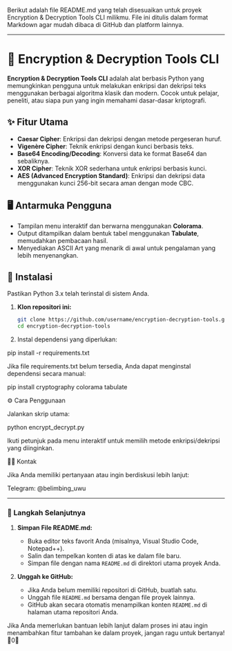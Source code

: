 Berikut adalah file README.md yang telah disesuaikan untuk proyek Encryption & Decryption Tools CLI milikmu. File ini ditulis dalam format Markdown agar mudah dibaca di GitHub dan platform lainnya.


---

# 🔐 Encryption & Decryption Tools CLI

**Encryption & Decryption Tools CLI** adalah alat berbasis Python yang memungkinkan pengguna untuk melakukan enkripsi dan dekripsi teks menggunakan berbagai algoritma klasik dan modern. Cocok untuk pelajar, peneliti, atau siapa pun yang ingin memahami dasar-dasar kriptografi.

## ✨ Fitur Utama

- **Caesar Cipher**: Enkripsi dan dekripsi dengan metode pergeseran huruf.
- **Vigenère Cipher**: Teknik enkripsi dengan kunci berbasis teks.
- **Base64 Encoding/Decoding**: Konversi data ke format Base64 dan sebaliknya.
- **XOR Cipher**: Teknik XOR sederhana untuk enkripsi berbasis kunci.
- **AES (Advanced Encryption Standard)**: Enkripsi dan dekripsi data menggunakan kunci 256-bit secara aman dengan mode CBC.

## 🖥️ Antarmuka Pengguna

- Tampilan menu interaktif dan berwarna menggunakan **Colorama**.
- Output ditampilkan dalam bentuk tabel menggunakan **Tabulate**, memudahkan pembacaan hasil.
- Menyediakan ASCII Art yang menarik di awal untuk pengalaman yang lebih menyenangkan.

## 🚀 Instalasi

Pastikan Python 3.x telah terinstal di sistem Anda.

1. **Klon repositori ini:**

   ```bash
   git clone https://github.com/username/encryption-decryption-tools.git
   cd encryption-decryption-tools

2. Instal dependensi yang diperlukan:

pip install -r requirements.txt

Jika file requirements.txt belum tersedia, Anda dapat menginstal dependensi secara manual:

pip install cryptography colorama tabulate



⚙️ Cara Penggunaan

Jalankan skrip utama:

python encrypt_decrypt.py

Ikuti petunjuk pada menu interaktif untuk memilih metode enkripsi/dekripsi yang diinginkan.

🙋‍♂️ Kontak

Jika Anda memiliki pertanyaan atau ingin berdiskusi lebih lanjut:

Telegram: @belimbing_uwu


---

### 📌 Langkah Selanjutnya

1. **Simpan File README.md:**
   - Buka editor teks favorit Anda (misalnya, Visual Studio Code, Notepad++).
   - Salin dan tempelkan konten di atas ke dalam file baru.
   - Simpan file dengan nama `README.md` di direktori utama proyek Anda.

2. **Unggah ke GitHub:**
   - Jika Anda belum memiliki repositori di GitHub, buatlah satu.
   - Unggah file `README.md` bersama dengan file proyek lainnya.
   - GitHub akan secara otomatis menampilkan konten `README.md` di halaman utama repositori Anda.

Jika Anda memerlukan bantuan lebih lanjut dalam proses ini atau ingin menambahkan fitur tambahan ke dalam proyek, jangan ragu untuk bertanya!0

